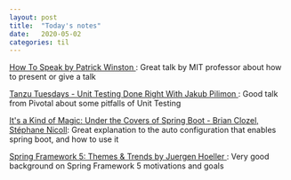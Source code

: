 ```yaml
---
layout: post
title:  "Today's notes"
date:   2020-05-02
categories: til
---
```


[How To Speak by Patrick Winston ](https://www.youtube.com/watch?v=Unzc731iCUY): 
Great talk by MIT professor about how to present or give a talk

[Tanzu Tuesdays - Unit Testing Done Right With Jakub Pilimon ](https://www.youtube.com/watch?v=SeYre-Mgb14):
Good talk from Pivotal about some pitfalls of Unit Testing

[It's a Kind of Magic: Under the Covers of Spring Boot - Brian Clozel, Stéphane Nicoll](https://www.youtube.com/watch?v=jDchAEHIht0):
Great explanation to the auto configuration that enables spring boot, and how to use it

[Spring Framework 5: Themes & Trends by Juergen Hoeller ](https://www.youtube.com/watch?v=ETFe3KiYwt8):
Very good background on Spring Framework 5 motivations and goals
